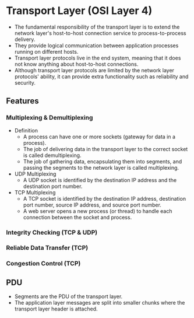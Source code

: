 # Transport Layer (OSI Layer 4)

- The fundamental responsibility of the transport layer is to extend the network layer's host-to-host connection service to process-to-process delivery.
- They provide logical communication between application processes running on different hosts.
- Transport layer protocols live in the end system, meaning that it does not know anything about host-to-host connections.
- Although transport layer protocols are limited by the network layer protocols' ability, it can provide extra functionality such as reliability and security.

## Features
### Multiplexing & Demultiplexing
- Definition
    - A process can have one or more sockets (gateway for data in a process).
    - The job of delivering data in the transport layer to the correct socket is called demultiplexing.
    - The job of gathering data, encapsulating them into segments, and passing the segments to the network layer is called multiplexing.
- UDP Multiplexing
    - A UDP socket is identified by the destination IP address and the destination port number.
- TCP Multiplexing
    - A TCP socket is identified by the destination IP address, destination port number, source IP address, and source port number.
    - A web server opens a new process (or thread) to handle each connection between the socket and process.

### Integrity Checking (TCP & UDP)
### Reliable Data Transfer (TCP)
### Congestion Control (TCP)

## PDU 
- Segments are the PDU of the transport layer.
- The application layer messages are split into smaller chunks where the transport layer header is attached.

